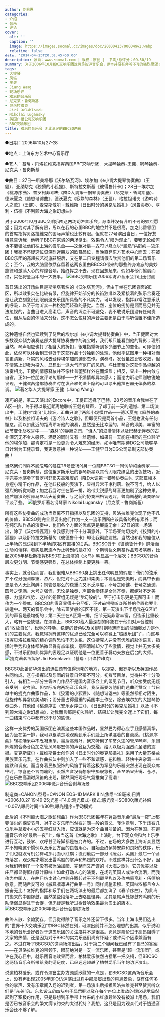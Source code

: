 ```yaml
---
author: 刘恩惠
categories:
- 介绍
- 音乐
- 评论
cover:
  alt: ''
  caption: ''
  image: https://images.soomal.cc/images/doc/20100413/00004961.webp
  relative: false
date: '2010-04-13T20:32:45+08:00'
description: 源自：www.soomal.com | 版权：原创 |  平均/总评分：09.50/19
summary: 对于2006年10月BBC交响乐团这两场访沪音乐会，原本并没有非听不可的强烈愿望；因为对其了解有限，所以在我的心里BBC的地位并不是很高，加之此番领团的首席指挥贝洛拉维克的国际声望也比较有限。但就在27号演出当日，一位好友特意告诉我，他听了BBC在京城的两场演出，效果令人“叹为观止”，要我无论如何也不要错过他们在上海的音乐会……
tags:
- 大提琴
- 风笛
- 王健
- Jiang Wang
- 现场乐评
- 难忘的音乐会
- 尼克莱・鲁岗斯基
- 贝洛拉维克
- Jiri Belohlavek
- Nikolai Lugansky
- 英国广播公司交响乐团
- BBC交响乐团
title: 难忘的音乐会 无比满足的BBCSO两夜
---
```


●日期：2006年10月27-28



●地点：上海东方艺术中心音乐厅



●艺人：基瑞・贝洛拉维克指挥英国BBC交响乐团、大提琴独奏-王健、钢琴独奏-尼克莱・鲁岗斯基



●曲目：27日―斯美塔那《沃尔塔瓦河》、埃尔加《e小调大提琴协奏曲》（王健）、亚纳切克《狡猾的小狐狸》、斯特拉文斯基《彼得鲁什卡》；28日―埃尔加《桃源序曲》、普罗柯菲耶夫《降D大调第一钢琴协奏曲》（尼克莱・鲁岗斯基）、德沃夏克《随想谐谑曲》、德沃夏克《寂静的森林》（王健）、格拉祖诺夫《游吟诗人之歌》（王健）、麦克斯威尔・戴维斯《日出时分的奥克尼婚礼》（风笛协奏）、亨利・伍德《不列颠大海之歌幻想曲》

对于2006年10月BBC交响乐团这两场访沪音乐会，原本并没有非听不可的强烈愿望；因为对其了解有限，所以在我的心里BBC的地位并不是很高，加之此番领团的首席指挥贝洛拉维克的国际声望也比较有限。但就在27号演出当日，一位好友特意告诉我，他听了BBC在京城的两场演出，效果令人“叹为观止”，要我无论如何也不要错过他们在上海的音乐会――这绝对是一支可以冠之以“超级”头衔的一流乐团！我毫不怀疑这位资深乐迷朋友的欣赏品位，当晚直奔东方艺术中心而去；在被BBC乐团的高超技艺彻底征服后，又在第二日专程请假去欣赏他们的第二场音乐会；至今，我的大脑里依然存留着这两夜里由BBCSO带来的那些终身难忘的美妙旋律和激荡人心的辉煌音响，始终挥之不去。现在回想起来，假如与他们擦肩而过，实在将是当年的一大憾事。
![BBC交响乐团2006年访沪音乐会节目册封面](https://images.soomal.cc/images/doc/20100413/00004962.webp)





首日演出的开场曲目是斯美塔著名的《沃尔塔瓦河》，但由于坐在乐团背面的E区，所以效果实在比较有限，但旋律开始部分的长笛独唱以及紧接着的弦乐合奏还是让我立刻意识到眼前这支乐团所具备的不凡实力。可以发现，指挥非常注意乐队的呼吸，以至于给听众一种松弛而轻盈的感觉。当然，座位的劣势是显而易见并无法忽视的，当曲目进入高潮后，声音的浑浊不可避免，我不敢说乐团没有任何责任，但从后面的体验来分析，这不怎么悦耳的声音主要还是由于聆听位置不佳所造成的。

这种遗憾自然也延续到了随后的埃尔加《e小调大提琴协奏曲》中，当王健面对大多数观众倾力演奏这部大提琴协奏曲中的瑰宝时，我们却只能看到他的背影；理所当然，琴声相应也打了相当大的折扣，很难指望听到多少细节上的变化。可即便如此，依然可以体会到王健对于这部作品十分独到的处理，他似乎试图用一种相对而言更清新、朴实的风格去诠释埃尔加的这部杰作。演奏时，发音虽然比较收敛，但在情感上却极为投入，显现出一派大气而宽广的风范。与杜普蕾对这部作品卓越的演奏相比，王健的情感释放并不像杜普蕾那样外在而炽烈；相反，显出一种内敛与自省，正如一位朋友评论的那样――并不煽情却异常感人；而谢力昕老师则敏锐地发现，王健演奏这部协奏曲时在发音和句法上隐约可以寻出他拉巴赫无伴奏的格调。
![著名华人大提琴家 王健（Jiang Wang）](https://images.soomal.cc/images/doc/20100413/00004958.webp)





凑巧的是，第二天演出的Encore中，王健正选择了巴赫。28号的音乐会我坐在了A区一排，终于得以最近距离地聆听王健的琴声，了却了前一天的遗憾。第二场演出中，王健的“戏份”比较轻，正曲只演了两部小规模作品――德沃夏克《寂静的森林》以及格拉祖诺夫的《游吟诗人之歌》，但即便只是两首小品，王健也没有任何懈怠。而以如此近的距离聆听他的演奏，显然是无比幸运的，琴音的淳美、丰富的细节变化尽收耳中――“森林”的静籁之景、“诗人”的浪漫情怀以及巴赫无伴奏的古朴深沉无不令人感怀。满足的同时又有一丝遗憾，如果前一天能在相同的座位聆听他的埃尔加，那肯定将是一段更为令人难忘的经历，如今唯有期待DG公司能够早日计划为王健录音，我更愿意换一种说法――王健早日为DG公司录制这部协奏曲！

当然我们同样不能忽略的是在28号登场的另一位随BBCSO一同访华的独奏家――尼克莱・鲁岗斯基，这位俄罗斯乐坛的钢琴新星以其令人眼花缭乱的出色技巧，近乎完美地演奏了普罗柯菲耶夫高难度的《降D大调第一钢琴协奏曲》。这部篇幅本身短小精干的作品，在他炫技般的表演下，显得异常干净利落、锐不可当，给人以强烈的听觉刺激；加之我当时坐在第一排，略带尖锐感的琴音更加剧了这种效果。随后加演的拉赫马尼诺夫前奏曲，与之前的协奏曲格调迥异，鲁岗斯基的演奏略显平淡了些。
![俄罗斯著名钢琴家 Nikolai Lugansky（尼克莱・鲁岗斯基）](https://images.soomal.cc/images/doc/20100413/00004959.webp)





所有这些协奏曲的成功当然离不开指挥以及乐团的支持，贝洛拉维克体现了他不凡的价值，BBCSO则完全显现出他们作为一支一流乐团所应该具备的所有素养；而在纯乐队作品的演奏中，他们各个方面的优点更是展露无余！27日的第一场演出，除了《沃尔塔瓦河》令我感到并不十分满意外，下半场亚纳切克的《狡猾的小狐狸》以及斯特拉文斯基的《彼德鲁什卡》却让我彻底震撼，当然也和我的座位从上半场的E区换到下半场的G区有直接的关系。BBCSO对于《彼德鲁什卡》鲜活而生动的诠释，着实是我迄今为止听到的最好的一个斯特拉文斯基作品现场演奏，比起2005年杨松斯指挥BRSO在上海演的《火鸟》明显高一个层次；BBCSO的音色层次更分明、节奏感更强烈，在总体控制上要更胜一筹。

事实上，就音色而言，我们很难从BBCSO身上挑出任何明显的瑕疵！他们的弦乐并不过分强调厚重、浓烈、但绝对不乏力度和柔美；木管组是完美的，而其中长笛更是令人无比陶醉；铜管是那么的稳重而又不乏厚度，小号之刚健、长号之通透、圆号之饱满、大号之强悍，无论是独奏、声部合奏还是全体齐奏，都绝对不乏美感、力量和气势，这样的铜管组无疑是“梦幻般的”。至于打击乐更是无懈可击！而作为一个整体，BBCSO的声音显得十分平衡，不过前提是听众所处的位置也要比较适中。两天的音乐会中，除去噩梦般的E区不谈，第一天演出下半场我在G区听到的声音是最均衡的；第二天坐在A区第一排，细节无疑非常丰富，但弦乐比重较大，略有一些缺憾。在演奏上，BBCSO给人最深刻的印象在于他们对声音控制的“收放自如”，松弛的呼吸、稳健的音色以及关键时刻喷薄而出的汹涌爆发力是他们的主要优点，我觉得拥有这样的优点已经完全可以称得上“超级乐团”了，而这与指挥贝洛拉维克的精心调教恐怕不无关系。这位捷克人并没有优雅的肢体语言，指挥时手势和身体都略微显得有点笨拙，意图清晰却少了些激情，视觉上并无太多美感，不过乐团如此优异的表现足以证明他是一位更善于将功夫放在后台的大师。
![捷克著名指挥家 Jiri Belohlavek（基瑞・贝洛拉维克）](https://images.soomal.cc/images/doc/20100413/00004957.webp)





BBCSO此番访华演出的选曲颇有值得玩味的地方，以捷克、俄罗斯以及英国作品共同构成，这与指挥以及乐团的背景自然密不可分。初看节目单，觉得并不十分吸引人，有相当一部分生僻冷门作品不是国内音乐会上的常见节目，听众接受度无疑会受到一定考验。但实际听完两场音乐会后，我反而要为他们的选曲而赞叹！节目单中的捷克作曲家作品，如《狡猾的小狐狸》、《随想谐谑曲》等虽然都相对陌生，但旋律却异常优美动听；而分量占得最重的英国本土作品，除去埃尔加的大提琴协奏曲外，其他如《桃源序曲（安乐乡序曲）》、《日出时分的奥克尼婚礼》以及《不列颠大海之歌幻想曲》，对我而言都是初次聆听，结果却让我完全迷上了它们，每一曲结束时心中都有说不尽的感慨。

这样一支优秀的英国乐团在演奏这些本国作品时，显然更为得心应手且感情真挚，因为坐在第一排，我可以很清楚地观察到乐手们脸上所洋溢着的自豪感。《桃源序曲》轻松活泼中不乏凝重感，最后高潮处，我又听到了东艺久违的管风琴声，乐团辉煌的合奏音色加之管风琴那宏伟的声音互为交融，给人以极为强烈而圣洁的震撼。麦克斯威尔・戴维斯爵士创作的《日出时分的奥克尼婚礼》采用了大量苏格兰民族音乐元素，在作曲技法中则加入了一些不和谐感，在和煦、轻快中夹杂着一些幽默和调皮，而当身着民族服饰的风笛手背着这极为罕见的乐器突然出现在观众席中时，惊喜是不言而喻的，虽然声音没有想象中那般悠扬，甚至略显尖锐、苍凉，但在乐曲高潮时风笛的出现，骤然间把现场气氛推向了高潮！
![BBC交响乐团2006年访沪音乐会谢幕场景](https://images.soomal.cc/images/doc/20100413/00004960.webp)

制造商=CANON;型号=CANON EOS-1D MARK II N;焦距=48毫米;日期=2006.10.27 19:49:25;光圈=F4.0;测光模式=模式;感光度=ISO800;曝光补偿=0.0EV;曝光时间=1/80秒;曝光程序=手动模式



此后的《不列颠大海之歌幻想曲》作为BBC乐团每年在逍遥音乐会“最后一夜”上都要演出的保留节目，对于这支乐团当然有非同一般的意义。我注意到，下半场有几位乐手拿着小小的五星红旗入场，应该就是为这个曲目准备的。因为在英国、在逍遥音乐会的“最后一夜”上，每当这首《大海之歌》上演时，台下观众会和台上乐手进行互动，鼓掌、欢呼甚至跺脚都是被允许的。不过，在场的大多数上海听众显然并不知晓这个惯例以及乐团方面的良苦用心，自始至终保持安静和良好的秩序，乐手们也就没有机会舞动那几面小红旗；直到最后一部分《统治，英国》最后一个音符落定，观众席才爆发出雷鸣般的掌声和热烈的欢呼。不过这样并没什么不好，因为我们听到了一个没有被添油加醋、完整而又严谨的《大海之歌》，它的优美以及庄严都显得那样原汁原味！如此打动人心的演奏，在场的英国人或许会流泪，而我作为中国人，在曲目结束时心中则升腾起对于不列颠民族以及作曲家亨利・伍德的敬意。而随后安可的《威风凛凛进行曲第一号》同样规整肃穆、英国味浓郁且令人振奋无比！友好的指挥和乐手们在两场演出的最后都加演了《春节序曲》，为此专门搬来的中国锣鼓，虽然某些段落听上去略显怪异，尤其是尾声处锣鼓齐鸣前的乐队渐弱显得过于仓促，但无疑是我听过得音响效果最为杰出的版本。
![BBC交响乐团2006年访沪音乐会排练场景](https://images.soomal.cc/images/doc/20100413/00004961.webp)





曲终人散、余韵犹存，但我觉得除了音乐之外还留下很多。当年上海市民们选出的“世界十大交响乐团”中BBC赫然在列，可演出前并不怎么理想的出票，似乎说明本地的音乐爱好者对于这支乐团的关注度并不是很高。究竟是票价过于高昂阻碍了大家的热情，还是因为对于BBC的实力乐迷们尚有怀疑？或许两个因素兼而有之。不过在听了BBCSO的这两场演出后，对于第二个疑问我已经有了自己的答案――在贝洛拉维克的带领下，眼前绝对是一支一流乐团，甚至是“超一流乐团”。或许在我心目中，就乐团音响效果而言，柏林爱乐依然占据第一把交椅，但BBCSO这两场音乐会所带给我的满足度，已经远远超越了柏林爱乐当年的访沪演出。

说道柏林爱乐，或许令演出主办方颇感欣慰的一点是，在BBCSO这两场音乐会上，没有再出现2005年BPO访沪演出过程中那屡屡出现的尴尬景象，没有任何多余的掌声、没有乐章间入场的迟到者，第一场演出后指挥贝洛拉维克甚至赞赏听众们是“完美”的。东艺设立的四块电子显示屏以及在每个座位上发放的观众提示显然起到了积极的作用，只是联想到乐手带上台来的小红旗最终没有被派上用场，我们是否已被音乐会的繁文缛节约束的太过矜持？我想，这只是因为观众们对于逍遥音乐会还不够了解。